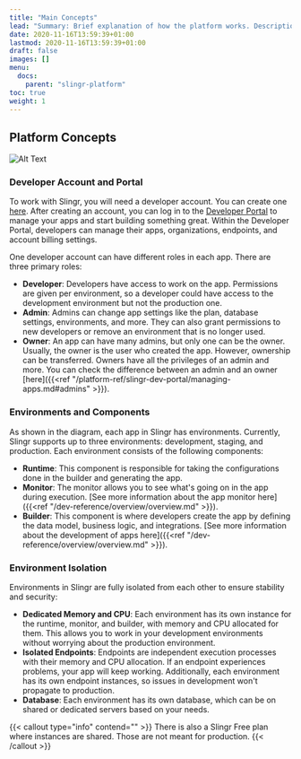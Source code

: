 ```yaml
---
title: "Main Concepts"
lead: "Summary: Brief explanation of how the platform works. Description of the different components in the Slingr platform."
date: 2020-11-16T13:59:39+01:00
lastmod: 2020-11-16T13:59:39+01:00
draft: false
images: []
menu:
  docs:
    parent: "slingr-platform"
toc: true
weight: 1
---
```


## **Platform Concepts**

![Alt Text](/slingrDoc/images/vendor/platform-ref/platform-concepts.png)

### Developer Account and Portal

To work with Slingr, you will need a developer account. You can create one [here](https://developer-portal.slingrs.io/signup.html). After creating an account, you can log in to the [Developer Portal](https://developer-portal.slingrs.io/login.html) to manage your apps and start building something great. Within the Developer Portal, developers can manage their apps, organizations, endpoints, and account billing settings.

One developer account can have different roles in each app. There are three primary roles:

- **Developer**: Developers have access to work on the app. Permissions are given per environment, so a developer could have access to the development environment but not the production one.
- **Admin**: Admins can change app settings like the plan, database settings, environments, and more. They can also grant permissions to new developers or remove an environment that is no longer used.
- **Owner**: An app can have many admins, but only one can be the owner. Usually, the owner is the user who created the app. However, ownership can be transferred. Owners have all the privileges of an admin and more. You can check the difference between an admin and an owner [here]({{<ref "/platform-ref/slingr-dev-portal/managing-apps.md#admins" >}}).

### Environments and Components

As shown in the diagram, each app in Slingr has environments. Currently, Slingr supports up to three environments: development, staging, and production. Each environment consists of the following components:

- **Runtime**: This component is responsible for taking the configurations done in the builder and generating the app.
- **Monitor**: The monitor allows you to see what's going on in the app during execution. [See more information about the app monitor here]({{<ref "/dev-reference/overview/overview.md" >}}).
- **Builder**: This component is where developers create the app by defining the data model, business logic, and integrations. [See more information about the development of apps here]({{<ref "/dev-reference/overview/overview.md" >}}).

### Environment Isolation

Environments in Slingr are fully isolated from each other to ensure stability and security:

- **Dedicated Memory and CPU**: Each environment has its own instance for the runtime, monitor, and builder, with memory and CPU allocated for them. This allows you to work in your development environments without worrying about the production environment.
- **Isolated Endpoints**: Endpoints are independent execution processes with their memory and CPU allocation. If an endpoint experiences problems, your app will keep working. Additionally, each environment has its own endpoint instances, so issues in development won't propagate to production.
- **Database**: Each environment has its own database, which can be on shared or dedicated servers based on your needs.


{{< callout type="info" contend="" >}}
There is also a Slingr Free plan where instances are shared. Those are not meant for production.
{{< /callout >}}
